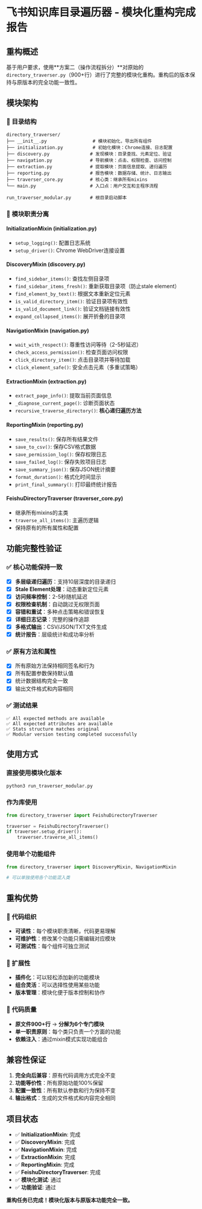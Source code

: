 # 飞书知识库目录遍历器 - 模块化重构完成报告

## 重构概述

基于用户要求，使用**方案二（操作流程拆分）**对原始的`directory_traverser.py`（900+行）进行了完整的模块化重构。重构后的版本保持与原版本的完全功能一致性。

## 模块架构

### 📁 目录结构
```
directory_traverser/
├── __init__.py                 # 模块初始化，导出所有组件
├── initialization.py           # 初始化模块：Chrome连接、日志配置
├── discovery.py               # 发现模块：目录查找、元素定位、验证
├── navigation.py              # 导航模块：点击、权限检查、访问控制
├── extraction.py              # 提取模块：页面信息提取、递归遍历
├── reporting.py               # 报告模块：数据存储、统计、日志输出
├── traverser_core.py          # 核心类：继承所有mixins
└── main.py                    # 入口点：用户交互和主程序流程

run_traverser_modular.py       # 根目录启动脚本
```

### 🔧 模块职责分离

#### InitializationMixin (initialization.py)
- `setup_logging()`: 配置日志系统
- `setup_driver()`: Chrome WebDriver连接设置

#### DiscoveryMixin (discovery.py) 
- `find_sidebar_items()`: 查找左侧目录项
- `find_sidebar_items_fresh()`: 重新获取目录项（防止stale element）
- `find_element_by_text()`: 根据文本重新定位元素
- `is_valid_directory_item()`: 验证目录项有效性
- `is_valid_document_link()`: 验证文档链接有效性
- `expand_collapsed_items()`: 展开折叠的目录项

#### NavigationMixin (navigation.py)
- `wait_with_respect()`: 尊重性访问等待（2-5秒延迟）
- `check_access_permission()`: 检查页面访问权限
- `click_directory_item()`: 点击目录项并等待加载
- `click_element_safe()`: 安全点击元素（多重试策略）

#### ExtractionMixin (extraction.py)
- `extract_page_info()`: 提取当前页面信息
- `_diagnose_current_page()`: 诊断页面状态
- `recursive_traverse_directory()`: **核心递归遍历方法**

#### ReportingMixin (reporting.py)
- `save_results()`: 保存所有结果文件
- `save_to_csv()`: 保存CSV格式数据
- `save_permission_log()`: 保存权限日志
- `save_failed_log()`: 保存失败项目日志
- `save_summary_json()`: 保存JSON统计摘要
- `format_duration()`: 格式化时间显示
- `print_final_summary()`: 打印最终统计报告

#### FeishuDirectoryTraverser (traverser_core.py)
- 继承所有mixins的主类
- `traverse_all_items()`: 主遍历逻辑
- 保持原有的所有属性和配置

## 功能完整性验证

### ✅ 核心功能保持一致
- [x] **多层级递归遍历**：支持10层深度的目录递归
- [x] **Stale Element处理**：动态重新定位元素
- [x] **访问频率控制**：2-5秒随机延迟
- [x] **权限检查机制**：自动跳过无权限页面
- [x] **容错和重试**：多种点击策略和错误恢复
- [x] **详细日志记录**：完整的操作追踪
- [x] **多格式输出**：CSV/JSON/TXT文件生成
- [x] **统计报告**：层级统计和成功率分析

### ✅ 原有方法和属性
- [x] 所有原始方法保持相同签名和行为
- [x] 所有配置参数保持默认值
- [x] 统计数据结构完全一致
- [x] 输出文件格式和内容相同

### ✅ 测试结果
```
✅ All expected methods are available
✅ All expected attributes are available  
✅ Stats structure matches original
✅ Modular version testing completed successfully
```

## 使用方式

### 直接使用模块化版本
```bash
python3 run_traverser_modular.py
```

### 作为库使用
```python
from directory_traverser import FeishuDirectoryTraverser

traverser = FeishuDirectoryTraverser()
if traverser.setup_driver():
    traverser.traverse_all_items()
```

### 使用单个功能组件
```python
from directory_traverser import DiscoveryMixin, NavigationMixin

# 可以单独使用各个功能混入类
```

## 重构优势

### 🎯 代码组织
- **可读性**：每个模块职责清晰，代码更易理解
- **可维护性**：修改某个功能只需编辑对应模块
- **可测试性**：每个组件可独立测试

### 🔧 扩展性
- **插件化**：可以轻松添加新的功能模块
- **组合灵活**：可以选择性使用某些功能
- **版本管理**：模块化便于版本控制和协作

### 📏 代码质量
- **原文件900+行** → **分解为6个专门模块**
- **单一职责原则**：每个类只负责一个方面的功能
- **依赖注入**：通过mixin模式实现功能组合

## 兼容性保证

1. **完全向后兼容**：原有代码调用方式完全不变
2. **功能等价性**：所有原始功能100%保留
3. **配置一致性**：所有默认参数和行为保持不变
4. **输出格式**：生成的文件格式和内容完全相同

## 项目状态

- ✅ **InitializationMixin**: 完成
- ✅ **DiscoveryMixin**: 完成  
- ✅ **NavigationMixin**: 完成
- ✅ **ExtractionMixin**: 完成
- ✅ **ReportingMixin**: 完成
- ✅ **FeishuDirectoryTraverser**: 完成
- ✅ **模块化测试**: 通过
- ✅ **功能验证**: 通过

**重构任务已完成！模块化版本与原版本功能完全一致。**